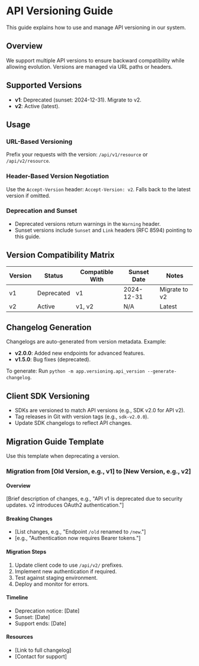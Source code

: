 # API Versioning Guide

This guide explains how to use and manage API versioning in our system.

## Overview
We support multiple API versions to ensure backward compatibility while allowing evolution. Versions are managed via URL paths or headers.

## Supported Versions
- **v1**: Deprecated (sunset: 2024-12-31). Migrate to v2.
- **v2**: Active (latest).

## Usage

### URL-Based Versioning
Prefix your requests with the version: `/api/v1/resource` or `/api/v2/resource`.

### Header-Based Version Negotiation
Use the `Accept-Version` header: `Accept-Version: v2`. Falls back to the latest version if omitted.

### Deprecation and Sunset
- Deprecated versions return warnings in the `Warning` header.
- Sunset versions include `Sunset` and `Link` headers (RFC 8594) pointing to this guide.

## Version Compatibility Matrix
| Version | Status      | Compatible With | Sunset Date  | Notes |
|---------|-------------|-----------------|--------------|-------|
| v1     | Deprecated | v1             | 2024-12-31  | Migrate to v2 |
| v2     | Active     | v1, v2         | N/A         | Latest |

## Changelog Generation
Changelogs are auto-generated from version metadata. Example:
- **v2.0.0**: Added new endpoints for advanced features.
- **v1.5.0**: Bug fixes (deprecated).

To generate: Run `python -m app.versioning.api_version --generate-changelog`.

## Client SDK Versioning
- SDKs are versioned to match API versions (e.g., SDK v2.0 for API v2).
- Tag releases in Git with version tags (e.g., `sdk-v2.0.0`).
- Update SDK changelogs to reflect API changes.

## Migration Guide Template
Use this template when deprecating a version.

### Migration from [Old Version, e.g., v1] to [New Version, e.g., v2]

#### Overview
[Brief description of changes, e.g., "API v1 is deprecated due to security updates. v2 introduces OAuth2 authentication."]

#### Breaking Changes
- [List changes, e.g., "Endpoint `/old` renamed to `/new`."]
- [e.g., "Authentication now requires Bearer tokens."]

#### Migration Steps
1. Update client code to use `/api/v2/` prefixes.
2. Implement new authentication if required.
3. Test against staging environment.
4. Deploy and monitor for errors.

#### Timeline
- Deprecation notice: [Date]
- Sunset: [Date]
- Support ends: [Date]

#### Resources
- [Link to full changelog]
- [Contact for support]